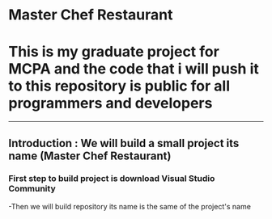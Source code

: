 # Master Chef Restaurant

# This is my graduate project for MCPA and the code that i will push it to this repository is public for all programmers and developers
--------
## Introduction : We will build a small project its name (Master Chef Restaurant)

### First step to build project is download Visual Studio Community

 -Then we will build repository its name is the same of the project's name
